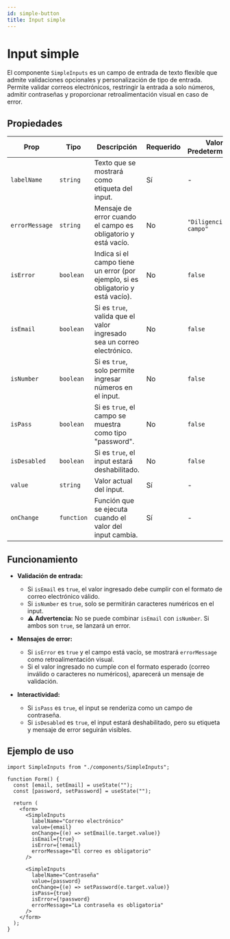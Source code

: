 ```yaml
---
id: simple-button
title: Input simple
---
```


# Input simple

El componente `SimpleInputs` es un campo de entrada de texto flexible que admite validaciones opcionales y personalización de tipo de entrada. Permite validar correos electrónicos, restringir la entrada a solo números, admitir contraseñas y proporcionar retroalimentación visual en caso de error.

## Propiedades

| Prop           | Tipo       | Descripción                                                               | Requerido | Valor Predeterminado  |
| -------------- | ---------- | ------------------------------------------------------------------------- | --------- | --------------------- |
| `labelName`    | `string`   | Texto que se mostrará como etiqueta del input.                           | Sí        | -                     |
| `errorMessage` | `string`   | Mensaje de error cuando el campo es obligatorio y está vacío.            | No        | `"Diligenciar campo"` |
| `isError`      | `boolean`  | Indica si el campo tiene un error (por ejemplo, si es obligatorio y está vacío). | No        | `false`               |
| `isEmail`      | `boolean`  | Si es `true`, valida que el valor ingresado sea un correo electrónico.   | No        | `false`               |
| `isNumber`     | `boolean`  | Si es `true`, solo permite ingresar números en el input.                 | No        | `false`               |
| `isPass`       | `boolean`  | Si es `true`, el campo se muestra como tipo "password".                  | No        | `false`               |
| `isDesabled`   | `boolean`  | Si es `true`, el input estará deshabilitado.                             | No        | `false`               |
| `value`        | `string`   | Valor actual del input.                                                  | Sí        | -                     |
| `onChange`     | `function` | Función que se ejecuta cuando el valor del input cambia.                 | Sí        | -                     |

## Funcionamiento

- **Validación de entrada:**  
  - Si `isEmail` es `true`, el valor ingresado debe cumplir con el formato de correo electrónico válido.  
  - Si `isNumber` es `true`, solo se permitirán caracteres numéricos en el input.  
  - **⚠ Advertencia:** No se puede combinar `isEmail` con `isNumber`. Si ambos son `true`, se lanzará un error.  

- **Mensajes de error:**  
  - Si `isError` es `true` y el campo está vacío, se mostrará `errorMessage` como retroalimentación visual.  
  - Si el valor ingresado no cumple con el formato esperado (correo inválido o caracteres no numéricos), aparecerá un mensaje de validación.  

- **Interactividad:**  
  - Si `isPass` es `true`, el input se renderiza como un campo de contraseña.  
  - Si `isDesabled` es `true`, el input estará deshabilitado, pero su etiqueta y mensaje de error seguirán visibles.  

## Ejemplo de uso

```tsx
import SimpleInputs from "./components/SimpleInputs";

function Form() {
  const [email, setEmail] = useState("");
  const [password, setPassword] = useState("");

  return (
    <form>
      <SimpleInputs
        labelName="Correo electrónico"
        value={email}
        onChange={(e) => setEmail(e.target.value)}
        isEmail={true}
        isError={!email}
        errorMessage="El correo es obligatorio"
      />

      <SimpleInputs
        labelName="Contraseña"
        value={password}
        onChange={(e) => setPassword(e.target.value)}
        isPass={true}
        isError={!password}
        errorMessage="La contraseña es obligatoria"
      />
    </form>
  );
}